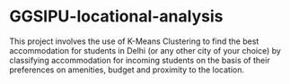 # GGSIPU-locational-analysis

This project involves the use of K-Means Clustering to find the best accommodation for students in Delhi (or any other city of your choice) by classifying accommodation for incoming students on the basis of their preferences on amenities, budget and proximity to the location.
